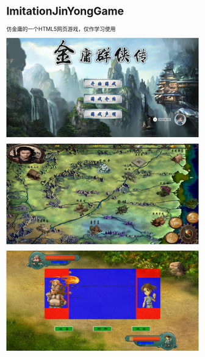 # ImitationJinYongGame
仿金庸的一个HTML5网页游戏，仅作学习使用

![Alt text](./s1.jpg)





![Alt text](./s2.jpg)



![Alt text](./s3.jpg)